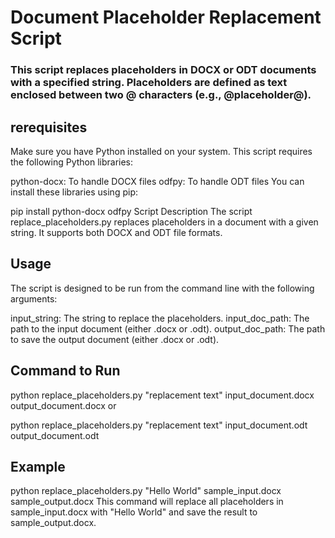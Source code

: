 # Document Placeholder Replacement Script
### This script replaces placeholders in DOCX or ODT documents with a specified string. Placeholders are defined as text enclosed between two @ characters (e.g., @placeholder@).

## rerequisites
Make sure you have Python installed on your system. This script requires the following Python libraries:

python-docx: To handle DOCX files
odfpy: To handle ODT files
You can install these libraries using pip:

pip install python-docx odfpy
Script Description
The script replace_placeholders.py replaces placeholders in a document with a given string. It supports both DOCX and ODT file formats.

## Usage
The script is designed to be run from the command line with the following arguments:

input_string: The string to replace the placeholders.
input_doc_path: The path to the input document (either .docx or .odt).
output_doc_path: The path to save the output document (either .docx or .odt).
## Command to Run

python replace_placeholders.py "replacement text" input_document.docx output_document.docx
or

python replace_placeholders.py "replacement text" input_document.odt output_document.odt
## Example

python replace_placeholders.py "Hello World" sample_input.docx sample_output.docx
This command will replace all placeholders in sample_input.docx with "Hello World" and save the result to sample_output.docx.
